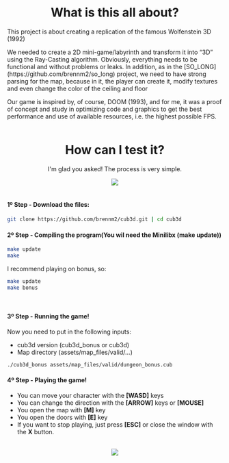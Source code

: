 <div align="center">
  <h1>What is this all about?</h1>
</div>

<p>This project is about creating a replication of the famous Wolfenstein 3D (1992)

<p>We needed to create a 2D mini-game/labyrinth and transform it into “3D” using the Ray-Casting algorithm. Obviously, everything needs to be functional and without problems or leaks.
  In addition, as in the [SO_LONG](https://github.com/brennm2/so_long) project, we need to have strong parsing for the map, because in it, the player can create it, modify textures and even change the color of the ceiling and floor
<p>Our game is inspired by, of course, DOOM (1993), and for me, it was a proof of concept and study in optimizing code and graphics to get the best performance and use of available resources, i.e. the highest possible FPS.
<div align="center">
  <img src="">
</div>


<div align="center">
  <h1>How can I test it?</h1>
</div>
<div align="center">
<p>I'm glad you asked! The process is very simple.</p>
</div>
<div align="center">
  <img src="https://i.imgur.com/vwyPraS.png">
</div>

<br>
<h4>1º Step - Download the files:</h4>

```bash
git clone https://github.com/brennm2/cub3d.git | cd cub3d
```

<h4>2º Step - Compiling the program(You wil need the Minilibx (make update))</h4>

```bash
make update
make
```
I recommend playing on bonus, so:
```bash
make update
make bonus
```
<br>
<h4>3º Step - Running the game!</h4>

Now you need to put in the following inputs:<br>
- cub3d version (cub3d_bonus or cub3d)<br>
- Map directory (assets/map_files/valid/...)<br>
```bash
./cub3d_bonus assets/map_files/valid/dungeon_bonus.cub
```

<h4>4º Step - Playing the game!</h4>

- You can move your character with the <strong>[WASD]</strong> keys
- You can change the direction with the <strong>[ARROW]</strong> keys or <strong>[MOUSE]</strong>
- You open the map with <strong>[M]</strong> key
- You open the doors with <strong>[E]</strong> key
- If you want to stop playing, just press <strong>[ESC]</strong> or close the window with the <strong>X</strong> button.
<br>

<div align="center">
  <img src="https://github.com/user-attachments/assets/3173cdc9-8a4b-48fa-8610-86cd80eca81e">
</div>



